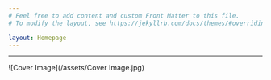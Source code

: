 ```yaml
---
# Feel free to add content and custom Front Matter to this file.
# To modify the layout, see https://jekyllrb.com/docs/themes/#overriding-theme-defaults

layout: Homepage
---
```


---

![Cover Image](/assets/Cover Image.jpg)

